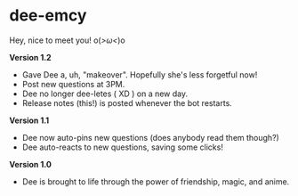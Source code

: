 # dee-emcy
Hey, nice to meet you! o(*>ω&lt;*)o

__**Version 1.2**__

* Gave Dee a, uh, "makeover". Hopefully she's less forgetful now!
* Post new questions at 3PM.
* Dee no longer dee-letes ( XD ) on a new day.
* Release notes (this!) is posted whenever the bot restarts.

__**Version 1.1**__

* Dee now auto-pins new questions (does anybody read them though?)
* Dee auto-reacts to new questions, saving some clicks!

__**Version 1.0**__

* Dee is brought to life through the power of friendship, magic, and anime.
